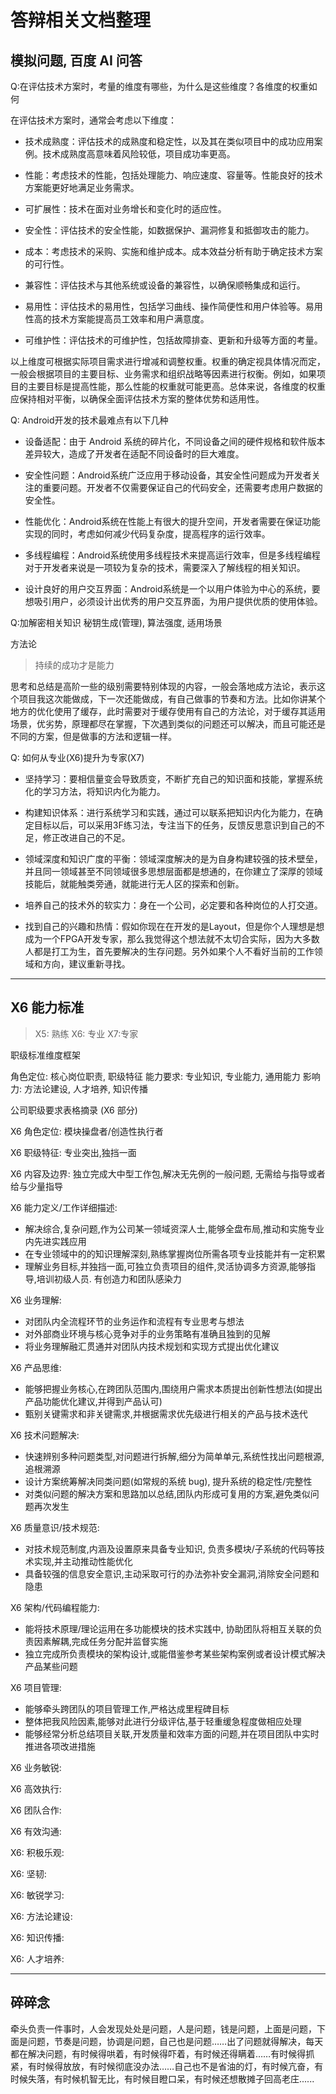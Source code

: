 
# 答辩相关文档整理

## 模拟问题, 百度 AI 问答

Q:在评估技术方案时，考量的维度有哪些，为什么是这些维度？各维度的权重如何

在评估技术方案时，通常会考虑以下维度：

- 技术成熟度：评估技术的成熟度和稳定性，以及其在类似项目中的成功应用案例。技术成熟度高意味着风险较低，项目成功率更高。
  
- 性能：考虑技术的性能，包括处理能力、响应速度、容量等。性能良好的技术方案能更好地满足业务需求。
  
- 可扩展性：技术在面对业务增长和变化时的适应性。

- 安全性：评估技术的安全性能，如数据保护、漏洞修复和抵御攻击的能力。

- 成本：考虑技术的采购、实施和维护成本。成本效益分析有助于确定技术方案的可行性。

- 兼容性：评估技术与其他系统或设备的兼容性，以确保顺畅集成和运行。

- 易用性：评估技术的易用性，包括学习曲线、操作简便性和用户体验等。易用性高的技术方案能提高员工效率和用户满意度。

- 可维护性：评估技术的可维护性，包括故障排查、更新和升级等方面的考量。

以上维度可根据实际项目需求进行增减和调整权重。权重的确定视具体情况而定，一般会根据项目的主要目标、业务需求和组织战略等因素进行权衡。例如，如果项目的主要目标是提高性能，那么性能的权重就可能更高。总体来说，各维度的权重应保持相对平衡，以确保全面评估技术方案的整体优势和适用性。


Q: Android开发的技术最难点有以下几种

- 设备适配：由于 Android 系统的碎片化，不同设备之间的硬件规格和软件版本差异较大，造成了开发者在适配不同设备时的巨大难度。
  
- 安全性问题：Android系统广泛应用于移动设备，其安全性问题成为开发者关注的重要问题。开发者不仅需要保证自己的代码安全，还需要考虑用户数据的安全性。

- 性能优化：Android系统在性能上有很大的提升空间，开发者需要在保证功能实现的同时，考虑如何减少代码复杂度，提高程序的运行效率。

- 多线程编程：Android系统使用多线程技术来提高运行效率，但是多线程编程对于开发者来说是一项较为复杂的技术，需要深入了解线程的相关知识。

- 设计良好的用户交互界面：Android系统是一个以用户体验为中心的系统，要想吸引用户，必须设计出优秀的用户交互界面，为用户提供优质的使用体验。


Q:加解密相关知识
秘钥生成(管理), 算法强度, 适用场景


方法论
> 持续的成功才是能力

思考和总结是高阶一些的级别需要特别体现的内容，一般会落地成方法论，表示这个项目我这次能做成，下一次还能做成，有自己做事的节奏和方法。比如你讲某个地方的优化使用了缓存，此时需要对于缓存使用有自己的方法论，对于缓存其适用场景，优劣势，原理都尽在掌握，下次遇到类似的问题还可以解决，而且可能还是不同的方案，但是做事的方法和逻辑一样。

Q: 如何从专业(X6)提升为专家(X7)

- 坚持学习：要相信量变会导致质变，不断扩充自己的知识面和技能，掌握系统化的学习方法，将知识内化为能力。
  
- 构建知识体系：进行系统学习和实践，通过可以联系把知识内化为能力，在确定目标以后，可以采用3F练习法，专注当下的任务，反馈反思意识到自己的不足，修正改进自己的不足。

- 领域深度和知识广度的平衡：领域深度解决的是为自身构建较强的技术壁垒，并且同一领域甚至不同领域很多思想层面都是想通的，在你建立了深厚的领域技能后，就能触类旁通，就能进行无人区的探索和创新。

- 培养自己的技术外的软实力：身在一个公司，必定要和各种岗位的人打交道。

- 找到自己的兴趣和热情：假如你现在在开发的是Layout，但是你个人理想是想成为一个FPGA开发专家，那么我觉得这个想法就不太切合实际，因为大多数人都是打工为生，首先要解决的生存问题。另外如果个人不看好当前的工作领域和方向，建议重新寻找。

---

## X6 能力标准
> X5: 熟练   X6: 专业   X7:专家


职级标准维度框架

角色定位: 核心岗位职责, 职级特征
能力要求: 专业知识, 专业能力, 通用能力
影响力: 方法论建设, 人才培养, 知识传播

公司职级要求表格摘录 (X6 部分)

X6 角色定位: 模块操盘者/创造性执行者

X6 职级特征: 专业突出,独挡一面

X6 内容及边界: 独立完成大中型工作包,解决无先例的一般问题, 无需给与指导或者给与少量指导

X6 能力定义/工作详细描述: 
- 解决综合,复杂问题,作为公司某一领域资深人士,能够全盘布局,推动和实施专业内先进实践应用
- 在专业领域中的的知识理解深刻,熟练掌握岗位所需各项专业技能并有一定积累
- 理解业务目标,并独挡一面,可独立负责项目的组件,灵活协调多方资源,能够指导,培训初级人员. 有创造力和团队感染力


X6 业务理解: 
- 对团队内全流程环节的业务运作和流程有专业思考与想法
- 对外部商业环境与核心竞争对手的业务策略有准确且独到的见解
- 将业务理解融汇贯通并对团队内技术规划和实现方式提出优化建议


X6 产品思维:
- 能够把握业务核心,在跨团队范围内,围绕用户需求本质提出创新性想法(如提出产品功能优化建议,并得到产品认可)
- 甄别关键需求和非关键需求,并根据需求优先级进行相关的产品与技术迭代

X6 技术问题解决:
- 快速辨别多种问题类型,对问题进行拆解,细分为简单单元,系统性找出问题根源,追根溯源
- 设计方案统筹解决同类问题(如常规的系统 bug), 提升系统的稳定性/完整性
- 对类似问题的解决方案和思路加以总结,团队内形成可复用的方案,避免类似问题再次发生

X6 质量意识/技术规范:
- 对技术规范制度,内涵及设置原来具备专业知识, 负责多模块/子系统的代码等技术实现,并主动推动性能优化
- 具备较强的信息安全意识,主动采取可行的办法弥补安全漏洞,消除安全问题和隐患

X6 架构/代码编程能力:
- 能将技术原理/理论运用在多功能模块的技术实践中, 协助团队将相互关联的负责因素解耦,完成任务分配并监督实施
- 独立完成所负责模块的架构设计,或能借鉴参考某些架构案例或者设计模式解决产品某些问题

X6 项目管理:
- 能够牵头跨团队的项目管理工作,严格达成里程碑目标
- 整体把我风险因素,能够对此进行分级评估,基于轻重缓急程度做相应处理
- 能够经常分析总结项目关联,开发质量和效率方面的问题,并在项目团队中实时推进各项改进措施

X6 业务敏锐:

X6 高效执行:

X6 团队合作:

X6 有效沟通:

X6: 积极乐观:

X6: 坚韧:

X6: 敏锐学习:

X6: 方法论建设:

X6: 知识传播:

X6: 人才培养: 

---

## 碎碎念 

牵头负责一件事时，人会发现处处是问题，人是问题，钱是问题，上面是问题，下面是问题，节奏是问题，协调是问题，自己也是问题……出了问题就得解决，每天都在解决问题，有时候得哄着，有时候得吓着，有时候还得瞒着……有时候得抓紧，有时候得放放，有时候彻底没办法……自己也不是省油的灯，有时候亢奋，有时候失落，有时候机智无比，有时候目瞪口呆，有时候还想散摊子回高老庄......

